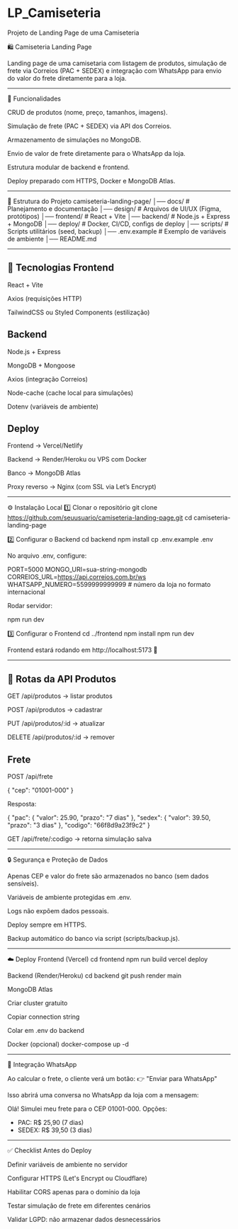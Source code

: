 # LP_Camiseteria
Projeto de Landing Page de uma Camiseteria

🛍️ Camiseteria Landing Page

Landing page de uma camisetaria com listagem de produtos, simulação de frete via Correios (PAC + SEDEX) e integração com WhatsApp para envio do valor do frete diretamente para a loja.

-----------------------------------------------------------------------------------------------------------------------

📌 Funcionalidades

 CRUD de produtos (nome, preço, tamanhos, imagens).

 Simulação de frete (PAC + SEDEX) via API dos Correios.

 Armazenamento de simulações no MongoDB.

 Envio de valor de frete diretamente para o WhatsApp da loja.

 Estrutura modular de backend e frontend.

 Deploy preparado com HTTPS, Docker e MongoDB Atlas.

-----------------------------------------------------------------------------------------------------------------------

📂 Estrutura do Projeto
camiseteria-landing-page/
│── docs/                # Planejamento e documentação
│── design/              # Arquivos de UI/UX (Figma, protótipos)
│── frontend/            # React + Vite
│── backend/             # Node.js + Express + MongoDB
│── deploy/              # Docker, CI/CD, configs de deploy
│── scripts/             # Scripts utilitários (seed, backup)
│── .env.example         # Exemplo de variáveis de ambiente
│── README.md

-----------------------------------------------------------------------------------------------------------------------

🚀 Tecnologias
Frontend
----------------
React + Vite

Axios (requisições HTTP)

TailwindCSS ou Styled Components (estilização)


Backend
---------------
Node.js + Express

MongoDB + Mongoose

Axios (integração Correios)

Node-cache (cache local para simulações)

Dotenv (variáveis de ambiente)


Deploy
--------------
Frontend → Vercel/Netlify

Backend → Render/Heroku ou VPS com Docker

Banco → MongoDB Atlas

Proxy reverso → Nginx (com SSL via Let’s Encrypt)

-----------------------------------------------------------------------------------------------------------------------

⚙️ Instalação Local
1️⃣ Clonar o repositório
git clone https://github.com/seuusuario/camiseteria-landing-page.git
cd camiseteria-landing-page

2️⃣ Configurar o Backend
cd backend
npm install
cp .env.example .env


No arquivo .env, configure:

PORT=5000
MONGO_URI=sua-string-mongodb
CORREIOS_URL=https://api.correios.com.br/ws
WHATSAPP_NUMERO=5599999999999  # número da loja no formato internacional


Rodar servidor:

npm run dev

3️⃣ Configurar o Frontend
cd ../frontend
npm install
npm run dev


Frontend estará rodando em http://localhost:5173 🚀

-----------------------------------------------------------------------------------------------------------------------

📡 Rotas da API
Produtos
------------
GET /api/produtos → listar produtos

POST /api/produtos → cadastrar

PUT /api/produtos/:id → atualizar

DELETE /api/produtos/:id → remover


Frete
-----------
POST /api/frete

{
  "cep": "01001-000"
}


Resposta:

{
  "pac": { "valor": 25.90, "prazo": "7 dias" },
  "sedex": { "valor": 39.50, "prazo": "3 dias" },
  "codigo": "66f8d9a23f9c2"
}


GET /api/frete/:codigo → retorna simulação salva

-----------------------------------------------------------------------------------------------------------------------

🔒 Segurança e Proteção de Dados

Apenas CEP e valor do frete são armazenados no banco (sem dados sensíveis).

Variáveis de ambiente protegidas em .env.

Logs não expõem dados pessoais.

Deploy sempre em HTTPS.

Backup automático do banco via script (scripts/backup.js).

-----------------------------------------------------------------------------------------------------------------------

☁️ Deploy
Frontend (Vercel)
cd frontend
npm run build
vercel deploy

Backend (Render/Heroku)
cd backend
git push render main

MongoDB Atlas

Criar cluster gratuito

Copiar connection string

Colar em .env do backend

Docker (opcional)
docker-compose up -d

-----------------------------------------------------------------------------------------------------------------------

📱 Integração WhatsApp

Ao calcular o frete, o cliente verá um botão:
👉 "Enviar para WhatsApp"

Isso abrirá uma conversa no WhatsApp da loja com a mensagem:

Olá! Simulei meu frete para o CEP 01001-000.
Opções:
- PAC: R$ 25,90 (7 dias)
- SEDEX: R$ 39,50 (3 dias)

-----------------------------------------------------------------------------------------------------------------------

✅ Checklist Antes do Deploy

 Definir variáveis de ambiente no servidor

 Configurar HTTPS (Let's Encrypt ou Cloudflare)

 Habilitar CORS apenas para o domínio da loja

 Testar simulação de frete em diferentes cenários

 Validar LGPD: não armazenar dados desnecessários